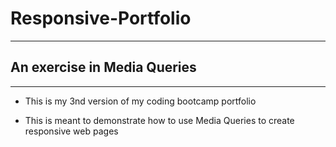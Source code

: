 # Responsive-Portfolio

***

## An exercise in Media Queries

***

* This is my 3nd version of my coding bootcamp portfolio

* This is meant to demonstrate how to use Media Queries to create responsive web pages